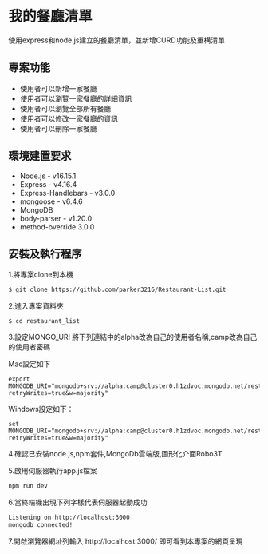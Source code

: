 # 我的餐廳清單
使用express和node.js建立的餐廳清單，並新增CURD功能及重構清單

## 專案功能
- 使用者可以新增一家餐廳
- 使用者可以瀏覽一家餐廳的詳細資訊
- 使用者可以瀏覽全部所有餐廳
- 使用者可以修改一家餐廳的資訊
- 使用者可以刪除一家餐廳

## 環境建置要求
- Node.js - v16.15.1
- Express - v4.16.4
- Express-Handlebars - v3.0.0
- mongoose - v6.4.6
- MongoDB
- body-parser - v1.20.0
- method-override 3.0.0

## 安裝及執行程序
1.將專案clone到本機
   ```bash
$ git clone https://github.com/parker3216/Restaurant-List.git
   ```
2.進入專案資料夾
   ```
$ cd restaurant_list
   ```
3.設定MONGO_URI
將下列連結中的alpha改為自己的使用者名稱,camp改為自己的使用者密碼

Mac設定如下
```
export MONGODB_URI="mongodb+srv://alpha:camp@cluster0.h1zdvoc.mongodb.net/restaurant_list?retryWrites=true&w=majority"
```
Windows設定如下：
```
set MONGODB_URI="mongodb+srv://alpha:camp@cluster0.h1zdvoc.mongodb.net/restaurant_list?retryWrites=true&w=majority"
```
4.確認已安裝node.js,npm套件,MongoDb雲端版,圖形化介面Robo3T



5.啟用伺服器執行app.js檔案
   ```bash
   npm run dev
   ```
   
6.當終端機出現下列字樣代表伺服器起動成功
```bash
Listening on http://localhost:3000
mongodb connected!
 ```

7.開啟瀏覽器網址列輸入 http://localhost:3000/ 即可看到本專案的網頁呈現



